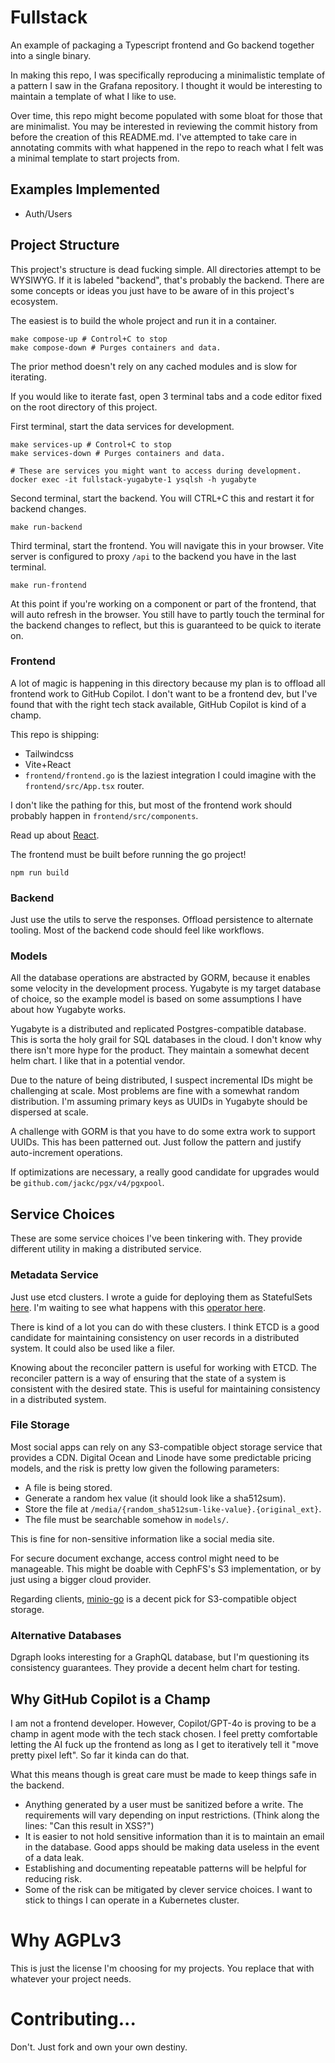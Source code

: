 # Fullstack
An example of packaging a Typescript frontend and Go backend together into a single binary.

In making this repo, I was specifically reproducing a minimalistic template of a pattern I saw in the Grafana repository. I thought it would be interesting to maintain a template of what I like to use.

Over time, this repo might become populated with some bloat for those that are minimalist. You may be interested in reviewing the commit history from before the creation of this README.md. I've attempted to take care in annotating commits with what happened in the repo to reach what I felt was a minimal template to start projects from.

## Examples Implemented
- Auth/Users

## Project Structure
This project's structure is dead fucking simple. All directories attempt to be WYSIWYG. If it is labeled "backend", that's probably the backend. There are some concepts or ideas you just have to be aware of in this project's ecosystem.

The easiest is to build the whole project and run it in a container.
```shell
make compose-up # Control+C to stop
make compose-down # Purges containers and data.
```

The prior method doesn't rely on any cached modules and is slow for iterating.

If you would like to iterate fast, open 3 terminal tabs and a code editor fixed on the root directory of this project.

First terminal, start the data services for development.
```shell
make services-up # Control+C to stop
make services-down # Purges containers and data.

# These are services you might want to access during development.
docker exec -it fullstack-yugabyte-1 ysqlsh -h yugabyte
```

Second terminal, start the backend. You will CTRL+C this and restart it for backend changes. 
```shell
make run-backend
```

Third terminal, start the frontend. You will navigate this in your browser. Vite server is configured to proxy `/api` to the backend you have in the last terminal.
```shell
make run-frontend
```

At this point if you're working on a component or part of the frontend, that will auto refresh in the browser. You still have to partly touch the terminal for the backend changes to reflect, but this is guaranteed to be quick to iterate on.


### Frontend
A lot of magic is happening in this directory because my plan is to offload all frontend work to GitHub Copilot. I don't want to be a frontend dev, but I've found that with the right tech stack available, GitHub Copilot is kind of a champ.

This repo is shipping:
- Tailwindcss
- Vite+React
- `frontend/frontend.go` is the laziest integration I could imagine with the `frontend/src/App.tsx` router.

I don't like the pathing for this, but most of the frontend work should probably happen in `frontend/src/components`.

Read up about [React](https://react.dev/).

The frontend must be built before running the go project!

```shell
npm run build
```

### Backend
Just use the utils to serve the responses. Offload persistence to alternate tooling. Most of the backend code should feel like workflows.

### Models
All the database operations are abstracted by GORM, because it enables some velocity in the development process. Yugabyte is my target database of choice, so the example model is based on some assumptions I have about how Yugabyte works.

Yugabyte is a distributed and replicated Postgres-compatible database. This is sorta the holy grail for SQL databases in the cloud. I don't know why there isn't more hype for the product. They maintain a somewhat decent helm chart. I like that in a potential vendor.

Due to the nature of being distributed, I suspect incremental IDs might be challenging at scale. Most problems are fine with a somewhat random distribution. I'm assuming primary keys as UUIDs in Yugabyte should be dispersed at scale.

A challenge with GORM is that you have to do some extra work to support UUIDs. This has been patterned out. Just follow the pattern and justify auto-increment operations.

If optimizations are necessary, a really good candidate for upgrades would be `github.com/jackc/pgx/v4/pgxpool`.

## Service Choices
These are some service choices I've been tinkering with. They provide different utility in making a distributed service.

### Metadata Service
Just use etcd clusters. I wrote a guide for deploying them as StatefulSets [here](https://etcd.io/docs/v3.5/op-guide/kubernetes/). I'm waiting to see what happens with this [operator here](https://github.com/etcd-io/etcd-operator).

There is kind of a lot you can do with these clusters. I think ETCD is a good candidate for maintaining consistency on user records in a distributed system. It could also be used like a filer.

Knowing about the reconciler pattern is useful for working with ETCD. The reconciler pattern is a way of ensuring that the state of a system is consistent with the desired state. This is useful for maintaining consistency in a distributed system.

### File Storage
Most social apps can rely on any S3-compatible object storage service that provides a CDN. Digital Ocean and Linode have some predictable pricing models, and the risk is pretty low given the following parameters:

- A file is being stored.
- Generate a random hex value (it should look like a sha512sum).
- Store the file at `/media/{random_sha512sum-like-value}.{original_ext}`.
- The file must be searchable somehow in `models/`.

This is fine for non-sensitive information like a social media site. 

For secure document exchange, access control might need to be manageable. This might be doable with CephFS's S3 implementation, or by just using a bigger cloud provider.

Regarding clients, [minio-go](https://github.com/minio/minio-go) is a decent pick for S3-compatible object storage.

### Alternative Databases
Dgraph looks interesting for a GraphQL database, but I'm questioning its consistency guarantees. They provide a decent helm chart for testing.

## Why GitHub Copilot is a Champ
I am not a frontend developer. However, Copilot/GPT-4o is proving to be a champ in agent mode with the tech stack chosen. I feel pretty comfortable letting the AI fuck up the frontend as long as I get to iteratively tell it "move pretty pixel left". So far it kinda can do that.

What this means though is great care must be made to keep things safe in the backend. 

- Anything generated by a user must be sanitized before a write. The requirements will vary depending on input restrictions. (Think along the lines: "Can this result in XSS?")
- It is easier to not hold sensitive information than it is to maintain an email in the database. Good apps should be making data useless in the event of a data leak.
- Establishing and documenting repeatable patterns will be helpful for reducing risk.
- Some of the risk can be mitigated by clever service choices. I want to stick to things I can operate in a Kubernetes cluster.

# Why AGPLv3
This is just the license I'm choosing for my projects. You replace that with whatever your project needs. 

# Contributing...
Don't. Just fork and own your own destiny.